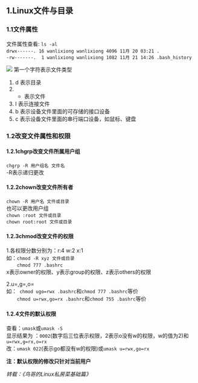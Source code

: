 ## 1.Linux文件与目录
### 1.1文件属性
文件属性查看:  ``ls -al``  
``drwx------. 16 wanlixiong wanlixiong 4096 11月 20 03:21 . ``  
``-rw-------.  1 wanlixiong wanlixiong 1082 11月 21 14:26 .bash_history``

![](https://i.imgur.com/dVSoUNx.jpg)
第一个字符表示文件类型  

1.  d 表示目录  
2.  - 表示文件  
3.  l 表示连接文件  
4.  b 表示设备文件里面的可存储的接口设备  
5.  c 表示设备文件里面的串行端口设备，如鼠标、键盘

### 1.2改变文件属性和权限
#### 1.2.1chgrp改变文件所属用户组  

``chgrp -R 用户组名 文件名``   
-R表示递归更改  

#### 1.2.2chown改变文件所有者  
``chown -R 用户名 文件或目录``   
也可以更改用户组  
``chown :root 文件或目录``  
``chown root:root 文件或目录``  

#### 1.2.3chmod改变文件的权限
1.各权限分数分别为：r:4 w:2 x:1  
如：``chmod -R xyz 文件或目录``  
&ensp;&ensp;&ensp;&ensp;``chmod 777 .bashrc``  
x表示owner的权限、y表示group的权限、z表示others的权限  

2.u=,g=,o=  
如：`` chmod ugo=rwx .bashrc``和``chmod 777 .bashrc``等价  
&ensp;&ensp;&ensp;&ensp;`` chmod u=rwx,go=rx .bashrc ``和``chmod 755 .bashrc``等价  

#### 1.2.4文件的默认权限
查看：``umask``或``umask -S``   
显示结果为 ：``0002``(数字后三位表示权限，2表示o没有w的权限，w的值为2)和``u=rwx,g=rx,o=rx``    
改：``umask 022``(表示go都没有w的权限)或``umask u=rwx,go=rx``  

**注：默认权限的修改只针对当前用户**




_转载：《鸟哥的Linux私房菜基础篇》_
